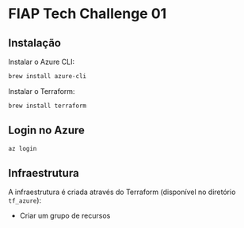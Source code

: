 # FIAP Tech Challenge 01

## Instalação

Instalar o Azure CLI:

```bash
brew install azure-cli
```

Instalar o Terraform:

```bash
brew install terraform
```

## Login no Azure

```bash
az login
```

## Infraestrutura

A infraestrutura é criada através do Terraform (disponível no diretório `tf_azure`):

- Criar um grupo de recursos

